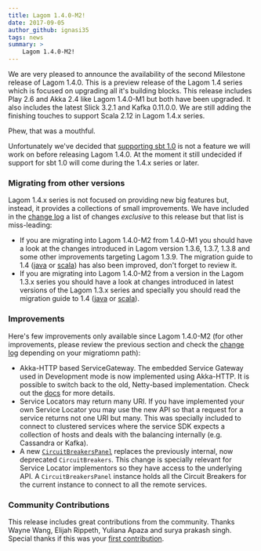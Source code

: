 ```yaml
---
title: Lagom 1.4.0-M2!
date: 2017-09-05
author_github: ignasi35
tags: news
summary: >
    Lagom 1.4.0-M2!
---
```


We are very pleased to announce the availability of the second Milestone release of Lagom 1.4.0. This is a preview release of the Lagom 1.4 series which is focused on upgrading all it's building blocks. This release includes Play 2.6 and Akka 2.4 like Lagom 1.4.0-M1 but both have been upgraded. It also includes the latest Slick 3.2.1 and Kafka 0.11.0.0. We are still adding the finishing touches to support Scala 2.12 in Lagom 1.4.x series.

Phew, that was a mouthful.

Unfortunately we've decided that [supporting sbt 1.0](https://github.com/lagom/lagom/issues/932) is not a feature we will work on before releasing Lagom 1.4.0. At the moment it still undecided if support for sbt 1.0 will come during the 1.4.x series or later.


### Migrating from other versions

Lagom 1.4.x series is not focused on providing new big features but, instead, it provides a collections of small improvements. We have included in the [change log](/changelog.html) a list of changes _exclusive_ to this release but that list is miss-leading:

 * If you are migrating into Lagom 1.4.0-M2 from 1.4.0-M1 you should have a look at the changes introduced in Lagom version 1.3.6, 1.3.7, 1.3.8 and some other improvements targeting Lagom 1.3.9. The migration guide to 1.4 ([java](/documentation/1.4.x/java/Migration14.html) or [scala](/documentation/1.4.x/scala/Migration14.html)) has also been improved, don't forget to review it.
 * If you are migrating into Lagom 1.4.0-M2 from a version in the Lagom 1.3.x series you should have a look at changes introduced in latest versions of the Lagom 1.3.x series and specially you should read the migration guide to 1.4 ([java](/documentation/1.4.x/java/Migration14.html) or [scala](/documentation/1.4.x/scala/Migration14.html)).

### Improvements

Here's few improvements only available since Lagom 1.4.0-M2 (for other improvements, please review the previous section and check the [change log](/changelog.html) depending on your migratiomn path):

 * Akka-HTTP based ServiceGateway. The embedded Service Gateway used in Development mode is now implemented using Akka-HTTP. It is possible to switch back to the old, Netty-based implementation. Check out the [docs](/documentation/1.4.x/java/ServiceLocator.html#Default-gateway-implementation) for more details.
 * Service Locators may return many URI. If you have implemented your own Service Locator you may use the new API so that a request for a service returns not one URI but many. This was specially included to connect to clustered services where the service SDK expects a collection of hosts and deals with the balancing internally (e.g. Cassandra or Kafka).
 * A new [`CircuitBreakersPanel`](https://github.com/lagom/lagom/issues/841) replaces the previously internal, now deprecated `CircuitBreakers`. This change is specially relevant for Service Locator implementors so they have access to the underlying API. A `CircuitBreakersPanel` instance holds all the Circuit Breakers for the current instance to connect to all the remote services.

### Community Contributions

This release includes great contributions from the community. Thanks Wayne Wang, Elijah Rippeth, Yuliana Apaza and surya prakash singh. Special thanks if this was your [first contribution](/get-involved.html).
